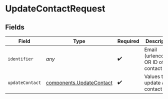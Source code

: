 # UpdateContactRequest


## Fields

| Field                                                            | Type                                                             | Required                                                         | Description                                                      |
| ---------------------------------------------------------------- | ---------------------------------------------------------------- | ---------------------------------------------------------------- | ---------------------------------------------------------------- |
| `identifier`                                                     | *any*                                                            | :heavy_check_mark:                                               | Email (urlencoded) OR ID of the contact                          |
| `updateContact`                                                  | [components.UpdateContact](../../models/shared/updatecontact.md) | :heavy_check_mark:                                               | Values to update a contact                                       |